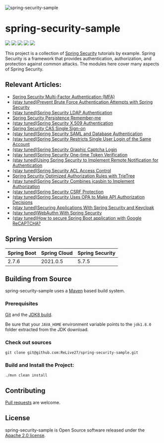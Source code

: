 ![spring-security-sample](https://socialify.git.ci/ReLive27/spring-security-sample/image?description=1&forks=1&issues=1&language=1&name=1&owner=1&stargazers=1&theme=Light)
# <font size="6p">spring-security-sample</font>

<p align="left">
	<a href="https://github.com/ReLive27/spring-security-sample/stargazers"><img src="https://img.shields.io/github/stars/ReLive27/spring-security-sample?style=flat-square&logo=GitHub"></a>
	<a href="https://github.com/ReLive27/spring-security-sample/network/members"><img src="https://img.shields.io/github/forks/ReLive27/spring-security-sample?style=flat-square&logo=GitHub"></a>
	<a href="https://github.com/ReLive27/spring-security-sample/watchers"><img src="https://img.shields.io/github/watchers/ReLive27/spring-security-sample?style=flat-square&logo=GitHub"></a>
	<a href="https://github.com/ReLive27/spring-security-sample/issues"><img src="https://img.shields.io/github/issues/ReLive27/spring-security-sample.svg?style=flat-square&logo=GitHub"></a>
	<a href="https://github.com/ReLive27/spring-security-sample/blob/master/LICENSE"><img src="https://img.shields.io/github/license/ReLive27/spring-security-sample.svg?style=flat-square"></a>
</p>

This project is a collection of [Spring Security](https://spring.io/projects/spring-security) tutorials by example.
Spring Security is a framework that provides authentication, authorization, and protection against common attacks. The
modules here cover many aspects of Spring Security.

## Relevant Articles:

- [Spring Security Multi-Factor Authentication (MFA)](https://relive27.github.io/blog/spring-security-mfa)
- [(stay tuned)Prevent Brute Force Authentication Attempts with Spring Security]()
- [(stay tuned)Spring Security LDAP Authentication]()
- [Spring Security Persistence Remember-me](https://github.com/ReLive27/spring-security-sample/tree/master/remember-me)
- [(stay tuned)Spring Security X.509 Authentication]()
- [Spring Security CAS Single Sign-on](https://github.com/ReLive27/spring-security-sample/tree/master/cas-login)
- [(stay tuned)Spring Security SAML and Database Authentication]()
- [(stay tuned)Spring Security Restricts Single User Login of the Same Account]()
- [(stay tuned)Spring Security Graphic Captcha Login]()
- [(stay tuned)Spring Security One-time Token Verification]()
- [(stay tuned)Using Spring Security to Implement Remote Notification for Authentication]()
- [(stay tuned)Spring Security ACL Access Control]()
- [Spring Security Optimized Authorization Rules with TrieTree](https://github.com/ReLive27/spring-security-sample/tree/master/trietree-authorization)
- [(stay tuned)Spring Security Combines jcasbin to Implement Authorization]()
- [(stay tuned)Spring Security CSRF Protection]()
- [(stay tuned)Spring Security Uses OPA to Make API Authorization Decisions]()
- [(stay tuned)Securing Applications With Spring Security and Keycloak]()
- [(stay tuned)WebAuthn With Spring Security]()
- [(stay tuned)How to secure Spring Boot application with Google ReCAPTCHA?]()

[comment]: <> (- [&#40;stay tuned&#41;Register a New User through GitHub using Spring Security]&#40;&#41;)

[comment]: <> (- [&#40;stay tuned&#41;User Registration using Spring Security and Spring Boot]&#40;&#41;)

[comment]: <> (- [&#40;stay tuned&#41;Activate a New Account via Email Using Spring Security]&#40;&#41;)

## Spring Version

| Spring Boot   | Spring Cloud   |  Spring Security   |
| ---------------- | ----------------- | ------    |
| 2.7.6           | 2021.0.5          |  5.7.5  |

## Building from Source

spring-security-sample uses a [Maven](https://maven.apache.org/) based build system.

### Prerequisites

[Git](https://help.github.com/set-up-git-redirect) and
the [JDK8 build](https://www.oracle.com/technetwork/java/javase/downloads).

Be sure that your `JAVA_HOME` environment variable points to the `jdk1.8.0` folder extracted from the JDK download.

### Check out sources

```
git clone git@github.com:ReLive27/spring-security-sample.git
```

### Build and Install the Project:

```
./mvn clean install
```

## Contributing

[Pull requests](https://help.github.com/articles/creating-a-pull-request) are welcome.

## License

spring-security-sample is Open Source software released under the
[Apache 2.0 license](https://www.apache.org/licenses/LICENSE-2.0.html).
